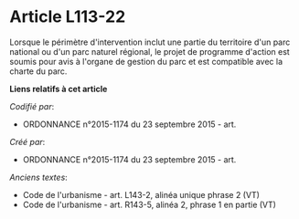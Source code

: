 # Article L113-22

Lorsque le périmètre d'intervention inclut une partie du territoire d'un parc national ou d'un parc naturel régional, le
projet de programme d'action est soumis pour avis à l'organe de gestion du parc et est compatible avec la charte du parc.

**Liens relatifs à cet article**

_Codifié par_:

  - ORDONNANCE n°2015-1174 du 23 septembre 2015 - art.

_Créé par_:

  - ORDONNANCE n°2015-1174 du 23 septembre 2015 - art.

_Anciens textes_:

  - Code de l'urbanisme - art. L143-2, alinéa unique phrase 2 (VT)
  - Code de l'urbanisme - art. R143-5, alinéa 2, phrase 1 en partie (VT)
